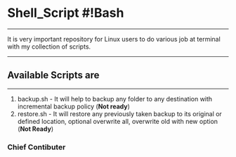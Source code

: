 # Shell_Script #!Bash
---

It is very important repository for Linux users to do various job at terminal with my collection of scripts.

---

## Available Scripts are
---
1. backup.sh - It will help to backup any folder to any destination with incremental backup policy
(**Not ready**)
2. restore.sh - It will restore any previously taken backup to its original or defined location, optional overwrite all, overwrite old with new option
(**Not Ready**)

### Chief Contibuter
